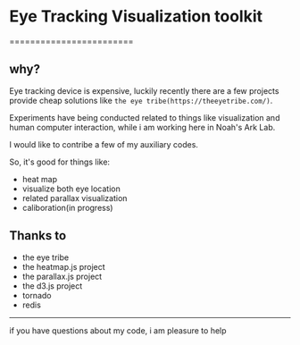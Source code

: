 # Eye Tracking Visualization toolkit
========================

## why?

Eye tracking device is expensive, luckily recently there are a few projects provide cheap solutions like `the eye tribe(https://theeyetribe.com/)`.

Experiments have being conducted related to things like visualization and human computer interaction, while i am working here in Noah's Ark Lab.

I would like to contribe a few of my auxiliary codes.

So, it's good for things like:

 - heat map
 - visualize both eye location 
 - related parallax visualization
 - caliboration(in progress)


## Thanks to
    
 - the eye tribe
 - the heatmap.js project
 - the parallax.js project
 - the d3.js project
 - tornado
 - redis

----------
if you have questions about my code, i am pleasure to help
